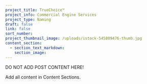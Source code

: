 ```yaml
---
project_title: TrueChoice™
project_info: Commercial Engine Services
project_type: Naming
draft: false
link: false
sort_number:
project_thumbnail_image: /uploads/istock-545809476-thumb.jpg
content_section:
  - section_text_markdown:
    section_image:
---
```



DO NOT ADD POST CONTENT HERE!

Add all content in Content Sections.